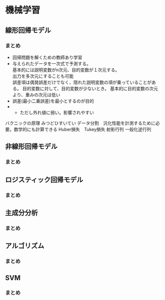 # 機械学習
## 線形回帰モデル
### まとめ
- 回帰問題を解くための教師あり学習
- 与えられたデータを一次式で予測する。  
基本的には説明変数がn次元、目的変数が１次元する。  
出力を多次元にすることも可能  
誤差項は偶発誤差だけでなく、隠れた説明変数の項が乗っていることがある。
目的変数に対して、目的変数が少ないとき。
基本的に目的変数の次元より、重みの次元は低い
- 誤差(最小二乗誤差)を最小とするのが目的
- - ただし外れ値に弱い。影響されやすい



バクニックの原理
みつどひすいてい
データ分割　汎化性能を計測するために必要。数学的にも計算できる
Huber損失　Tukey損失
射影行列
一般化逆行列

## 非線形回帰モデル
### まとめ
## ロジスティック回帰モデル
### まとめ
## 主成分分析
### まとめ
## アルゴリズム
### まとめ
## SVM
### まとめ


